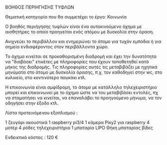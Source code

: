 ΒΟΗΘΟΣ ΠΕΡΙΗΓΗΣΗΣ ΤΥΦΛΩΝ 

Θεματική κατηγορία που θα συμμετέχει το έργο:	Κοινωνία

Ο βοηθός περιήγησης τυφλών είναι ένα αυτοκινούμενο όχημα με αισθητήρες το οποίο προηγείται ενός ατόμου με δυσκολία στην όραση.

Ανιχνεύει το περιβάλλον και ενημερώνει το άτομο για τυχόν εμπόδια ή για σημεία ενδιαφέροντος στον περιβάλλοντα χώρο.

Το όχημα κινείται σε προκαθορισμένη διαδρομή και έχει την δυνατότητα να "διαβάσει" ετικέτες με πληροφορίες που έχουν τοποθετηθεί κατά μήκος της διαδρομής. Τις πληροφορίες αυτές τις μεταβιβάζει με ηχητικά μηνύματα στο άτομο με δυσκολία όρασης, π.χ. τον καθοδηγεί στην wc, στο κυλικείο, στο κοντινότερο παγκάκι κτλ.

Η επικοινωνία είναι αμφίδρομη, το άτομο με κατάλληλο τηλεχειριστήριο μπορεί και επικοινωνεί με το όχημα ώστε να του μεταβιβάσει εντολές, πχ να σταματήσει να κινείται, να επαναλάβει το προηγούμενο μήνυμα, να τον οδηγήσει στην έξοδο κτλ.

Λίστα προτεινόμενου εξοπλισμού :

1 ζευγάρι ακουστικά
1 raspberry pi3/4
1 κάμερα Pixy2 για raspberry
4 μοτέρ
4 ρόδες
τηλεχειριστήριο
1 μπαταρία LIPO
Θήκη μπαταρίας
βίδες

Ενδεικτικό κόστος : 120 €
